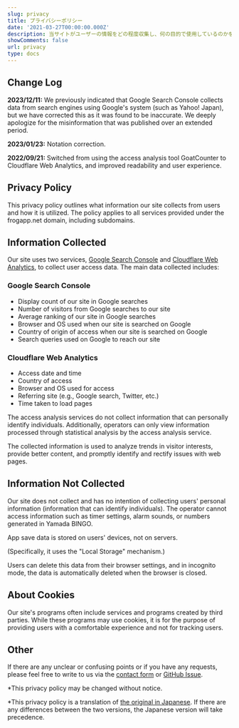 ```yaml
---
slug: privacy
title: プライバシーポリシー
date: '2021-03-27T00:00:00.000Z'
description: 当サイトがユーザーの情報をどの程度収集し、何の目的で使用しているのかをご説明します。
showComments: false
url: privacy
type: docs
---
```


## Change Log

**2023/12/11:** We previously indicated that Google Search Console collects data from search engines using Google's system (such as Yahoo! Japan), but we have corrected this as it was found to be inaccurate. We deeply apologize for the misinformation that was published over an extended period.

**2023/01/23:** Notation correction.

**2022/09/21:** Switched from using the access analysis tool GoatCounter to Cloudflare Web Analytics, and improved readability and user experience.

## Privacy Policy

This privacy policy outlines what information our site collects from users and how it is utilized. The policy applies to all services provided under the frogapp.net domain, including subdomains.

## Information Collected

Our site uses two services, [Google Search Console](https://search.google.com/search-console/) and [Cloudflare Web Analytics](https://www.cloudflare.com/web-analytics/), to collect user access data. The main data collected includes:

### Google Search Console

* Display count of our site in Google searches
* Number of visitors from Google searches to our site
* Average ranking of our site in Google searches
* Browser and OS used when our site is searched on Google
* Country of origin of access when our site is searched on Google
* Search queries used on Google to reach our site

### Cloudflare Web Analytics

* Access date and time
* Country of access
* Browser and OS used for access
* Referring site (e.g., Google search, Twitter, etc.)
* Time taken to load pages

The access analysis services do not collect information that can personally identify individuals. Additionally, operators can only view information processed through statistical analysis by the access analysis service.

The collected information is used to analyze trends in visitor interests, provide better content, and promptly identify and rectify issues with web pages.

## Information Not Collected

Our site does not collect and has no intention of collecting users' personal information (information that can identify individuals). The operator cannot access information such as timer settings, alarm sounds, or numbers generated in Yamada BINGO.

App save data is stored on users' devices, not on servers.

(Specifically, it uses the "Local Storage" mechanism.)

Users can delete this data from their browser settings, and in incognito mode, the data is automatically deleted when the browser is closed.

## About Cookies

Our site's programs often include services and programs created by third parties. While these programs may use cookies, it is for the purpose of providing users with a comfortable experience and not for tracking users.

## Other

If there are any unclear or confusing points or if you have any requests, please feel free to write to us via the [contact form](/contact) or [GitHub Issue](https://github.com/r-40021/new-portfolio-and-blog/issues).

\*This privacy policy may be changed without notice.

\*This privacy policy is a translation of [the original in Japanese](https://frogapp.net/privacy). If there are any differences between the two versions, the Japanese version will take precedence.

